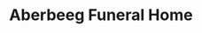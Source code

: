 ---
title: "Aberbeeg Funeral Home"
url: /aberbeeg/aberbeeg-funeral-home/
shop: funeral directors
---